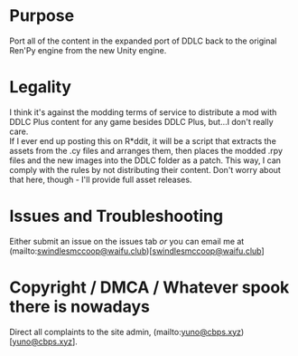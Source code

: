 # Purpose
Port all of the content in the expanded port of DDLC back to the original Ren'Py engine from the new Unity engine.

# Legality
I think it's against the modding terms of service to distribute a mod with DDLC Plus content for any game besides DDLC Plus, but...I don't really care.\
If I ever end up posting this on R\*ddit, it will be a script that extracts the assets from the .cy files and arranges them, then places the modded .rpy files and the new images into the DDLC folder as a patch. This way, I can comply with the rules by not distributing their content. Don't worry about that here, though - I'll provide full asset releases.

# Issues and Troubleshooting
Either submit an issue on the issues tab *or* you can email me at (mailto:swindlesmccoop@waifu.club)[swindlesmccoop@waifu.club]

# Copyright / DMCA / Whatever spook there is nowadays
Direct all complaints to the site admin, (mailto:yuno@cbps.xyz)[yuno@cbps.xyz].
